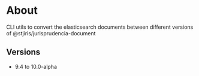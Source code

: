 # About 

CLI utils to convert the elasticsearch documents between different versions of @stjiris/jurisprudencia-document

## Versions

 - 9.4 to 10.0-alpha


